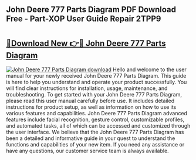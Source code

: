 ## John Deere 777 Parts Diagram PDF Download Free - Part-XOP User Guide Repair 2TPP9

# <h2><a href="http://dfntmu.blite.top/?on=John+Deere+777+Parts+Diagram">🔗Download New 👉🔴 John Deere 777 Parts Diagram</a></h2>

[![John Deere 777 Parts Diagram download](https://i.imgur.com/lujVjoI.png)](http://dfntmu.blite.top/?on=John+Deere+777+Parts+Diagram)
Hello and welcome to the user manual for your newly received John Deere 777 Parts Diagram. This guide is here to help you understand and operate your product successfully. You will find clear instructions for installation, usage, maintenance, and troubleshooting. To get started with your John Deere 777 Parts Diagram, please read this user manual carefully before use. It includes detailed instructions for product setup, as well as information on how to use its various features and capabilities. John Deere 777 Parts Diagram advanced features include facial recognition, gesture control, customizable profiles, and automated tasks, all of which can be accessed and customized through the user interface. We believe that the John Deere 777 Parts Diagram has been a detailed and informative guide in your quest to understand the functions and capabilities of your new item. If you need any assistance or have any questions, our customer service team is always available.
